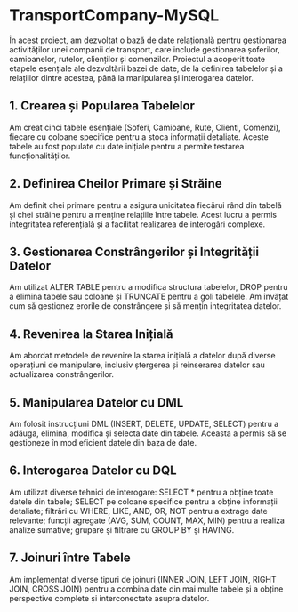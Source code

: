 # TransportCompany-MySQL 

În acest proiect, am dezvoltat o bază de date relațională pentru gestionarea activităților unei companii de transport, care include gestionarea șoferilor, camioanelor, rutelor, clienților și comenzilor. Proiectul a acoperit toate etapele esențiale ale dezvoltării bazei de date, de la definirea tabelelor și a relațiilor dintre acestea, până la manipularea și interogarea datelor.

## 1. Crearea și Popularea Tabelelor 
Am creat cinci tabele esențiale (Soferi, Camioane, Rute, Clienti, Comenzi), fiecare cu coloane specifice pentru a stoca informații detaliate. Aceste tabele au fost populate cu date inițiale pentru a permite testarea funcționalităților.

## 2. Definirea Cheilor Primare și Străine 
Am definit chei primare pentru a asigura unicitatea fiecărui rând din tabelă și chei străine pentru a menține relațiile între tabele. Acest lucru a permis integritatea referențială și a facilitat realizarea de interogări complexe.

## 3. Gestionarea Constrângerilor și Integrității Datelor 
Am utilizat ALTER TABLE pentru a modifica structura tabelelor, DROP pentru a elimina tabele sau coloane și TRUNCATE pentru a goli tabelele. Am învățat cum să gestionez erorile de constrângere și să mențin integritatea datelor.

## 4. Revenirea la Starea Inițială 
Am abordat metodele de revenire la starea inițială a datelor după diverse operațiuni de manipulare, inclusiv ștergerea și reinserarea datelor sau actualizarea constrângerilor.

## 5. Manipularea Datelor cu DML 
Am folosit instrucțiuni DML (INSERT, DELETE, UPDATE, SELECT) pentru a adăuga, elimina, modifica și selecta date din tabele. Aceasta a permis să se gestioneze în mod eficient datele din baza de date.

## 6. Interogarea Datelor cu DQL 
Am utilizat diverse tehnici de interogare: SELECT * pentru a obține toate datele din tabele; SELECT pe coloane specifice pentru a obține informații detaliate; filtrări cu WHERE, LIKE, AND, OR, NOT pentru a extrage date relevante; funcții agregate (AVG, SUM, COUNT, MAX, MIN) pentru a realiza analize sumative; grupare și filtrare cu GROUP BY și HAVING.

## 7. Joinuri între Tabele 
Am implementat diverse tipuri de joinuri (INNER JOIN, LEFT JOIN, RIGHT JOIN, CROSS JOIN) pentru a combina date din mai multe tabele și a obține perspective complete și interconectate asupra datelor.
